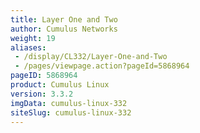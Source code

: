 ```yaml
---
title: Layer One and Two
author: Cumulus Networks
weight: 19
aliases:
 - /display/CL332/Layer-One-and-Two
 - /pages/viewpage.action?pageId=5868964
pageID: 5868964
product: Cumulus Linux
version: 3.3.2
imgData: cumulus-linux-332
siteSlug: cumulus-linux-332
---
```

<article id="html-search-results" class="ht-content" style="display: none;">

</article>

<footer id="ht-footer">

</footer>
